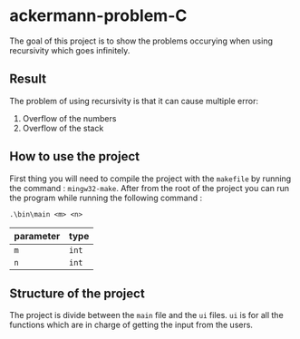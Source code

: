 # ackermann-problem-C

The goal of this project is to show the problems occurying when using recursivity which goes infinitely. 

## Result 

The problem of using recursivity is that it can cause multiple error:
1. Overflow of the numbers
2. Overflow of the stack

## How to use the project

First thing you will need to compile the project with the `makefile` by running the command : `mingw32-make`.
After from the root of the project you can run the program while running the following command :
```
.\bin\main <m> <n>
```
|parameter|type|
|--|--|
|`m` |`int`|
|`n` |`int`|

## Structure of the project
The project is divide between the `main` file and the `ui` files. `ui` is for all the functions which are in charge of getting the input from the users.

